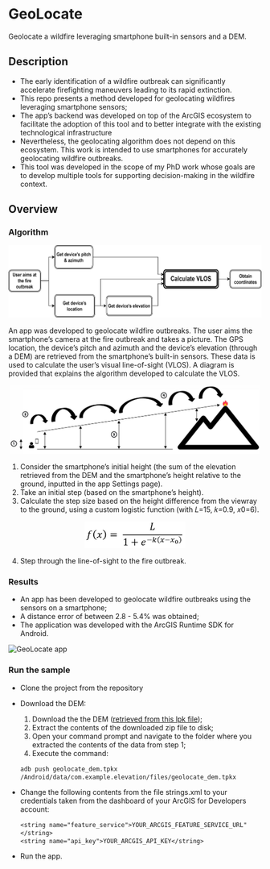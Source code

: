 # GeoLocate
Geolocate a wildfire leveraging smartphone built-in sensors and a DEM.

## Description
* The early identification of a wildfire outbreak can significantly accelerate firefighting maneuvers leading to its rapid extinction.
* This repo presents a method developed for geolocating wildfires leveraging smartphone sensors;
* The app’s backend was developed on top of the ArcGIS ecosystem to facilitate the adoption of this tool and to better integrate with the existing technological infrastructure
* Nevertheless, the geolocating algorithm does not depend on this ecosystem. This work is intended to use smartphones for accurately geolocating wildfire outbreaks.
* This tool was developed in the scope of my PhD work whose goals are to develop multiple tools for supporting decision-making in the wildfire context.

## Overview
### Algorithm
![geoLocate_algo](assets/fire_geolocation_algo.png)

An app was developed to geolocate wildfire outbreaks. The user aims the smartphone’s camera at the fire outbreak and takes a picture. The GPS location, the device’s pitch and azimuth and the device’s elevation (through a DEM) are retrieved from the smartphone’s built-in sensors. These data is used to calculate the user’s visual line-of-sight (VLOS). A diagram is provided that explains the algorithm developed to calculate the VLOS.


<div style="text-align: center;">
  <img src="assets/vlos_algo.JPG" alt="vlos_algo" width="500"/>
</div>

1. Consider the smartphone’s initial height (the sum of the elevation retrieved from the DEM and the smartphone’s height relative to the ground, inputted in the app Settings page).
2. Take an initial step (based on the smartphone’s height).
3. Calculate the step size based on the height difference from the viewray to the ground, using a custom logistic function (with 𝐿=15, 𝑘=0.9, 𝑥0=6).

<div style="text-align: center;">
  <img src="assets/geolocate_logistic_function.png" alt="logistic_function" width="200"/>
</div>


4. Step through the line-of-sight to the fire outbreak.

### Results

* An app has been developed to geolocate wildfire outbreaks using the sensors on a smartphone;
* A distance error of between 2.8 - 5.4% was obtained;
* The application was developed with the ArcGIS Runtime SDK for Android.

![GeoLocate app](assets/geolocate_app_screenshots.png)



### Run the sample

* Clone the project from the repository
* Download the DEM:
    1. Download the the DEM ([retrieved from this lpk file](https://hub.arcgis.com/content/d52d4dc61fac482ca95f1369df532d60));
    2. Extract the contents of the downloaded zip file to disk;
    3. Open your command prompt and navigate to the folder where you extracted the contents of the data from step 1;
    4. Execute the command:
    
    ```
    adb push geolocate_dem.tpkx /Android/data/com.example.elevation/files/geolocate_dem.tpkx
    ```
* Change the following contents from the file strings.xml to your credentials taken from the dashboard of your ArcGIS for Developers account:
    ```
    <string name="feature_service">YOUR_ARCGIS_FEATURE_SERVICE_URL"</string>
    <string name="api_key">YOUR_ARCGIS_API_KEY</string>
    ```
* Run the app.
